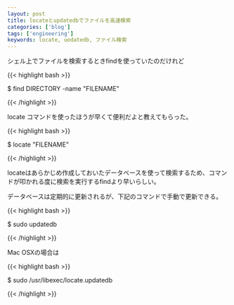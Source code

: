 ```yaml
---
layout: post
title: locateとupdatedbでファイルを高速検索
categories: ['blog']
tags: ['engineering']
keywords: locate, uodatedb, ファイル検索
---
```


シェル上でファイルを検索するときfindを使っていたのだけれど

{{< highlight bash >}}

$ find DIRECTORY -name "FILENAME"

{{< /highlight >}}

locate コマンドを使ったほうが早くて便利だよと教えてもらった。

{{< highlight bash >}}

$ locate "FILENAME"

{{< /highlight >}}

locateはあらかじめ作成しておいたデータベースを使って検索するため、コマンドが叩かれる度に検索を実行するfindより早いらしい。

データベースは定期的に更新されるが、下記のコマンドで手動で更新できる。

{{< highlight bash >}}

$ sudo updatedb

{{< /highlight >}}

Mac OSXの場合は

{{< highlight bash >}}

$ sudo /usr/libexec/locate.updatedb

{{< /highlight >}}
